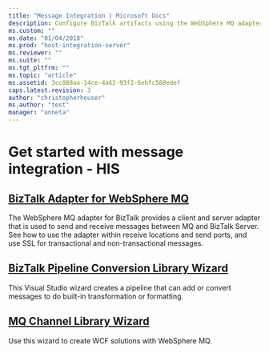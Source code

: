 ```yaml
---
title: "Message Integration | Microsoft Docs"
description: Configure BizTalk artifacts using the WebSphere MQ adapter, create a custom pipeline to do built-in transformation, and create WCF solutions for WebSphere MQ - Host Integration Server (HIS)
ms.custom: ""
ms.date: "01/04/2018"
ms.prod: "host-integration-server"
ms.reviewer: ""
ms.suite: ""
ms.tgt_pltfrm: ""
ms.topic: "article"
ms.assetid: 3cc088aa-14ce-4a62-93f2-6ebfc580edef
caps.latest.revision: 3
author: "christopherhouser"
ms.author: "test"
manager: "anneta"
---
```

# Get started with message integration - HIS
  
## [BizTalk Adapter for WebSphere MQ](biztalk-adapter-for-websphere-mq2.md)  
The WebSphere MQ adapter for BizTalk provides a client and server adapter that is used to send and receive messages between MQ and BizTalk Server. See how to use the adapter within receive locations and send ports, and use SSL for transactional and non-transactional messages. 

## [BizTalk Pipeline Conversion Library Wizard](../core/biztalk-pipeline-conversion-library-wizard1.md)  
This Visual Studio wizard creates a pipeline that can add or convert messages to do built-in transformation or formatting.

## [MQ Channel Library Wizard](../core/mq-channel-library-wizard1.md)  
Use this wizard to create WCF solutions with WebSphere MQ.